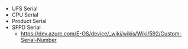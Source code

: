 - UFS Serial
- CPU Serial
- Product Serial
- SFPD Serial
  - https://dev.azure.com/E-OS/device/_wiki/wikis/Wiki/592/Custom-Serial-Number
 


